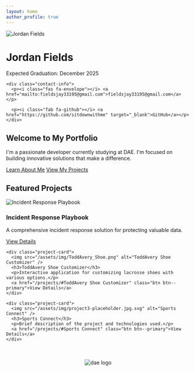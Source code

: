 ```yaml
---
layout: home
author_profile: true
---
```


<div class="profile-container">
  <div class="profile-image">
    <img src="/assets/img/Jordan_Fields_Headshot.jpg" alt="Jordan Fields" />
  </div>
  
  <div class="profile-content">
    <h1>Jordan Fields</h1>
    <p class="graduation-date">Expected Graduation: December 2025</p>
    
    <div class="contact-info">
      <p><i class="fas fa-envelope"></i> <a href="mailto:fieldsjay33195@gmail.com">fieldsjay33195@gmail.com</a></p>

      <p><i class="fab fa-github"></i> <a href="https://github.com/sitdownwithme" target="_blank">GitHub</a></p>
    </div>
  </div>
</div>

<div class="intro-section">
  <h2>Welcome to My Portfolio</h2>
  <p>I'm a passionate developer currently studying at DAE. I'm focused on building innovative solutions that make a difference.</p>
  
  <div class="cta-buttons">
    <a href="/about/" class="btn btn--primary">Learn About Me</a>
    <a href="/projects/" class="btn btn--secondary">View My Projects</a>
  </div>
</div>

<div class="featured-projects">
  <h2>Featured Projects</h2>
  
  <div class="project-grid">
    <div class="project-card">
      <img src="/assets/img/incident_response_playbook.png" alt="Incident Response Playbook" />
      <h3>Incident Response Playbook</h3>
      <p>A comprehensive incident response solution for protecting valuable data.</p>
      <a href="/projects/#Incident Response PlayBook" class="btn btn--primary">View Details</a>
    </div>
    
    <div class="project-card">
      <img src="/assets/img/ToddAvery_Shoe.png" alt="ToddAvery Shoe Customizer" />
      <h3>ToddAvery Shoe Customizer</h3>
      <p>Interactive application for customizing lacrosse shoes with various options.</p>
      <a href="/projects/#ToddAvery Shoe Customizer" class="btn btn--primary">View Details</a>
    </div>
    
    <div class="project-card">
      <img src="/assets/img/project3-placeholder.jpg.svg" alt="Sports Connect" />
      <h3>Sports Connect</h3>
      <p>Brief description of the project and technologies used.</p>
      <a href="/projects/#Sports Connect" class="btn btn--primary">View Details</a>
    </div>
  </div>
</div>

<div style="text-align: center; margin-top: 3rem;">
  <img src="/assets/img/dae.png" alt="dae logo" style="max-width: 150px; height: auto;">
</div>

